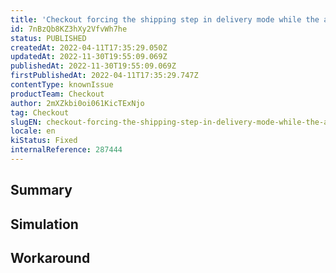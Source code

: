 ```yaml
---
title: 'Checkout forcing the shipping step in delivery mode while the address and pickup point option was defined via API'
id: 7nBzQb8KZ3hXy2VfvWh7he
status: PUBLISHED
createdAt: 2022-04-11T17:35:29.050Z
updatedAt: 2022-11-30T19:55:09.069Z
publishedAt: 2022-11-30T19:55:09.069Z
firstPublishedAt: 2022-04-11T17:35:29.747Z
contentType: knownIssue
productTeam: Checkout
author: 2mXZkbi0oi061KicTExNjo
tag: Checkout
slugEN: checkout-forcing-the-shipping-step-in-delivery-mode-while-the-address-and-pickup-point-option-was-defined-via-api
locale: en
kiStatus: Fixed
internalReference: 287444
---
```


## Summary



## Simulation



## Workaround



